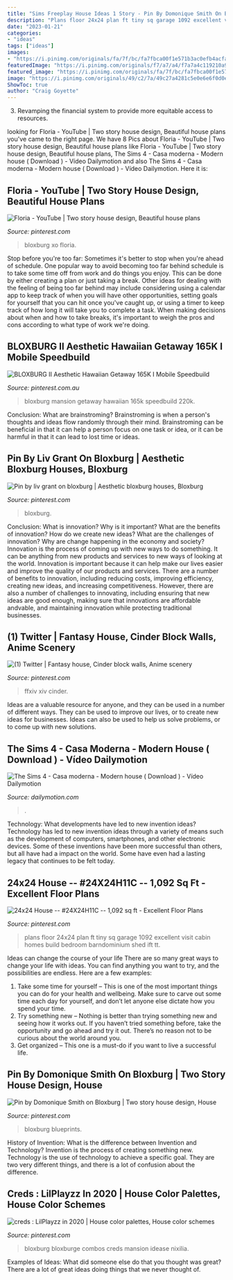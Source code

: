 ```yaml
---
title: "Sims Freeplay House Ideas 1 Story - Pin By Domonique Smith On Bloxburg"
description: "Plans floor 24x24 plan ft tiny sq garage 1092 excellent visit cabin homes build bedroom barndominium shed ift tt"
date: "2023-01-21"
categories:
- "ideas"
tags: ["ideas"]
images:
- "https://i.pinimg.com/originals/fa/7f/bc/fa7fbca00f1e571b3ac0efb4acfa161c.jpg"
featuredImage: "https://i.pinimg.com/originals/f7/a7/a4/f7a7a4c119210a93fccaa6b409d9aed1.jpg"
featured_image: "https://i.pinimg.com/originals/fa/7f/bc/fa7fbca00f1e571b3ac0efb4acfa161c.jpg"
image: "https://i.pinimg.com/originals/49/c2/7a/49c27a4281c5e0e6e6f0d0e4477a9d26.jpg"
ShowToc: true
author: "Craig Goyette"
---
```



3. Revamping the financial system to provide more equitable access to resources. 

	

		
looking for Floria - YouTube | Two story house design, Beautiful house plans you've came to the right page. We have 8 Pics about Floria - YouTube | Two story house design, Beautiful house plans like Floria - YouTube | Two story house design, Beautiful house plans, The Sims 4 - Casa moderna - Modern house ( Download ) - Vídeo Dailymotion and also The Sims 4 - Casa moderna - Modern house ( Download ) - Vídeo Dailymotion. Here it is:
		
    
## Floria - YouTube | Two Story House Design, Beautiful House Plans

<img loading=lazy src="https://i.pinimg.com/originals/fa/7f/bc/fa7fbca00f1e571b3ac0efb4acfa161c.jpg" onerror="this.onerror=null;this.src='https://tse3.mm.bing.net/th?id=OIP.qItQZ5fEuZUmNrBFRV7kXgHaFj&amp;pid=15.1';" alt="Floria - YouTube | Two story house design, Beautiful house plans">

_Source: pinterest.com_

>bloxburg xo floria. 

	

Stop before you're too far: Sometimes it's better to stop when you're ahead of schedule.
One popular way to avoid becoming too far behind schedule is to take some time off from work and do things you enjoy. This can be done by either creating a plan or just taking a break. Other ideas for dealing with the feeling of being too far behind may include considering using a calendar app to keep track of when you will have other opportunities, setting goals for yourself that you can hit once you've caught up, or using a timer to keep track of how long it will take you to complete a task. When making decisions about when and how to take breaks, it's important to weigh the pros and cons according to what type of work we're doing.

    
## BLOXBURG II Aesthetic Hawaiian Getaway 165K I Mobile Speedbuild

<img loading=lazy src="https://i.pinimg.com/736x/27/8e/06/278e06da73d17ded503d62c5ecb05521.jpg" onerror="this.onerror=null;this.src='https://tse2.mm.bing.net/th?id=OIP.ZuZCS7dJe4Ydt8MYPlK27QHaFj&amp;pid=15.1';" alt="BLOXBURG II Aesthetic Hawaiian Getaway 165K I Mobile Speedbuild">

_Source: pinterest.com.au_

>bloxburg mansion getaway hawaiian 165k speedbuild 220k. 

	

Conclusion:
What are brainstroming? Brainstroming is when a person's thoughts and ideas flow randomly through their mind. Brainstroming can be beneficial in that it can help a person focus on one task or idea, or it can be harmful in that it can lead to lost time or ideas.

    
## Pin By Liv Grant On Bloxburg | Aesthetic Bloxburg Houses, Bloxburg

<img loading=lazy src="https://i.pinimg.com/736x/a0/4b/14/a04b146bd4721eae419b3621af08c554.jpg" onerror="this.onerror=null;this.src='https://tse1.mm.bing.net/th?id=OIP.FL7Ana9PbCL4z-E5c1W9WQHaED&amp;pid=15.1';" alt="Pin by liv grant on bloxburg | Aesthetic bloxburg houses, Bloxburg">

_Source: pinterest.com_

>bloxburg. 

	

Conclusion: What is innovation? Why is it important? What are the benefits of innovation? How do we create new ideas? What are the challenges of innovation? Why are change happening in the economy and society?
Innovation is the process of coming up with new ways to do something. It can be anything from new products and services to new ways of looking at the world. Innovation is important because it can help make our lives easier and improve the quality of our products and services. There are a number of benefits to innovation, including reducing costs, improving efficiency, creating new ideas, and increasing competitiveness. However, there are also a number of challenges to innovating, including ensuring that new ideas are good enough, making sure that innovations are affordable andvable, and maintaining innovation while protecting traditional businesses.

    
## (1) Twitter | Fantasy House, Cinder Block Walls, Anime Scenery

<img loading=lazy src="https://i.pinimg.com/originals/f7/a7/a4/f7a7a4c119210a93fccaa6b409d9aed1.jpg" onerror="this.onerror=null;this.src='https://tse1.mm.bing.net/th?id=OIP.HQO3nwgQAnBgK4XkcEiX7gHaEF&amp;pid=15.1';" alt="(1) Twitter | Fantasy house, Cinder block walls, Anime scenery">

_Source: pinterest.com_

>ffxiv xiv cinder. 

	

Ideas are a valuable resource for anyone, and they can be used in a number of different ways. They can be used to improve our lives, or to create new ideas for businesses. Ideas can also be used to help us solve problems, or to come up with new solutions.

    
## The Sims 4 - Casa Moderna - Modern House ( Download ) - Vídeo Dailymotion

<img loading=lazy src="https://s1.dmcdn.net/v/L61ki1W0veZqoLA81/x720" onerror="this.onerror=null;this.src='https://tse2.mm.bing.net/th?id=OIP.1noASxSGPbYLHpl6oaV3SQHaEL&amp;pid=15.1';" alt="The Sims 4 - Casa moderna - Modern house ( Download ) - Vídeo Dailymotion">

_Source: dailymotion.com_

>. 

	

Technology: What developments have led to new invention ideas?
Technology has led to new invention ideas through a variety of means such as the development of computers, smartphones, and other electronic devices. Some of these inventions have been more successful than others, but all have had a impact on the world. Some have even had a lasting legacy that continues to be felt today.

    
## 24x24 House -- #24X24H11C -- 1,092 Sq Ft - Excellent Floor Plans

<img loading=lazy src="https://i.pinimg.com/originals/49/c2/7a/49c27a4281c5e0e6e6f0d0e4477a9d26.jpg" onerror="this.onerror=null;this.src='https://tse3.mm.bing.net/th?id=OIP.38NW-pj-8dxEAytjslZTYgHaNE&amp;pid=15.1';" alt="24x24 House -- #24X24H11C -- 1,092 sq ft - Excellent Floor Plans">

_Source: pinterest.com_

>plans floor 24x24 plan ft tiny sq garage 1092 excellent visit cabin homes build bedroom barndominium shed ift tt. 

	

Ideas can change the course of your life
There are so many great ways to change your life with ideas. You can find anything you want to try, and the possibilities are endless. Here are a few examples: 
1. Take some time for yourself – This is one of the most important things you can do for your health and wellbeing. Make sure to carve out some time each day for yourself, and don’t let anyone else dictate how you spend your time. 
2. Try something new – Nothing is better than trying something new and seeing how it works out. If you haven’t tried something before, take the opportunity and go ahead and try it out. There’s no reason not to be curious about the world around you. 
3. Get organized – This one is a must-do if you want to live a successful life.

    
## Pin By Domonique Smith On Bloxburg | Two Story House Design, House

<img loading=lazy src="https://i.pinimg.com/originals/81/97/b6/8197b6f40fb2925794e3061b7ffab38d.jpg" onerror="this.onerror=null;this.src='https://tse1.mm.bing.net/th?id=OIP.1a-05ReuS6-PG-km8uZ35AHaDu&amp;pid=15.1';" alt="Pin by Domonique Smith on Bloxburg | Two story house design, House">

_Source: pinterest.com_

>bloxburg blueprints. 

	

History of Invention: What is the difference between Invention and Technology?
Invention is the process of creating something new. Technology is the use of technology to achieve a specific goal. They are two very different things, and there is a lot of confusion about the difference.

    
## Creds : LilPlayzz In 2020 | House Color Palettes, House Color Schemes

<img loading=lazy src="https://i.pinimg.com/originals/ba/fd/ff/bafdff09048691d82b5c058af222f43e.jpg" onerror="this.onerror=null;this.src='https://tse2.mm.bing.net/th?id=OIP.dYnDw5Z7s5diN-Vt8XqtFwHaEK&amp;pid=15.1';" alt="creds : LilPlayzz in 2020 | House color palettes, House color schemes">

_Source: pinterest.com_

>bloxburg bloxburge combos creds mansion idease nixilia. 

	

Examples of Ideas: What did someone else do that you thought was great?
There are a lot of great ideas doing things that we never thought of.

